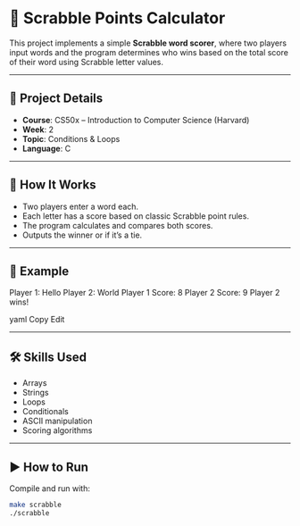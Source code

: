 # 🧠 Scrabble Points Calculator

This project implements a simple **Scrabble word scorer**, where two players input words and the program determines who wins based on the total score of their word using Scrabble letter values.

---

## 📌 Project Details

- **Course**: CS50x – Introduction to Computer Science (Harvard)
- **Week**: 2
- **Topic**: Conditions & Loops
- **Language**: C

---

## 🚀 How It Works

- Two players enter a word each.
- Each letter has a score based on classic Scrabble point rules.
- The program calculates and compares both scores.
- Outputs the winner or if it’s a tie.

---

## 🧪 Example

Player 1: Hello
Player 2: World
Player 1 Score: 8
Player 2 Score: 9
Player 2 wins!

yaml
Copy
Edit

---

## 🛠️ Skills Used

- Arrays
- Strings
- Loops
- Conditionals
- ASCII manipulation
- Scoring algorithms

---

## ▶️ How to Run

Compile and run with:

```bash
make scrabble
./scrabble
